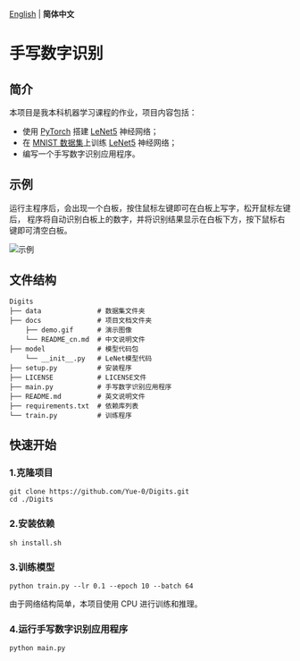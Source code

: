 [English](../README.md) | __简体中文__

# 手写数字识别

## 简介

本项目是我本科机器学习课程的作业，项目内容包括：

[LeNet5]: https://ieeexplore.ieee.org/document/726791 "LeNet5"

* 使用 [PyTorch](https://pytorch.org/) 搭建 [LeNet5] 神经网络；
* 在 [MNIST 数据集](https://yann.lecun.com/exdb/mnist/)上训练 [LeNet5] 神经网络；
* 编写一个手写数字识别应用程序。

## 示例

运行主程序后，会出现一个白板，按住鼠标左键即可在白板上写字，松开鼠标左键后，
程序将自动识别白板上的数字，并将识别结果显示在白板下方，按下鼠标右键即可清空白板。

![示例](demo.gif)

## 文件结构

```
Digits
├── data              # 数据集文件夹
├── docs              # 项目文档文件夹
    ├── demo.gif      # 演示图像
    └── README_cn.md  # 中文说明文件
├── model             # 模型代码包
    └── __init__.py   # LeNet模型代码
├── setup.py          # 安装程序
├── LICENSE           # LICENSE文件
├── main.py           # 手写数字识别应用程序
├── README.md         # 英文说明文件
├── requirements.txt  # 依赖库列表
└── train.py          # 训练程序
```

## 快速开始

### 1.克隆项目

```shell
git clone https://github.com/Yue-0/Digits.git
cd ./Digits
```

### 2.安装依赖

```shell
sh install.sh
```

### 3.训练模型

```shell
python train.py --lr 0.1 --epoch 10 --batch 64
```

由于网络结构简单，本项目使用 CPU 进行训练和推理。

### 4.运行手写数字识别应用程序

```shell
python main.py
```
